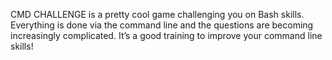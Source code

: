   CMD CHALLENGE is a pretty cool game challenging you on Bash skills. Everything is done via the command line and the questions are becoming increasingly complicated. It’s a good training to improve your command line skills!
